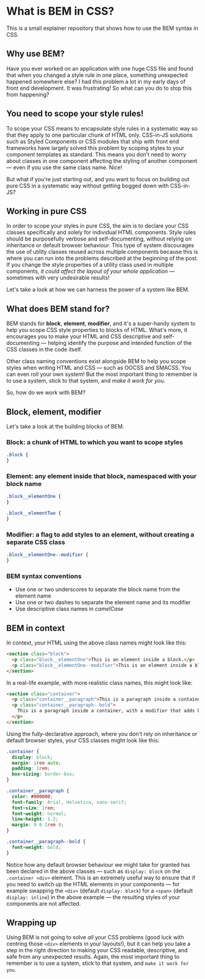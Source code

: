 # What is BEM in CSS?

This is a small explainer repository that shows how to use the BEM syntax in CSS.

## Why use BEM?

Have you ever worked on an application with one huge CSS file and found that when you changed a style rule in one place, something unexpected happened somewhere else? I had this problem a lot in my early days of front end development. It was frustrating! So what can you do to stop this from happening?

## You need to scope your style rules!

To scope your CSS means to encapsulate style rules in a systematic way so that they apply to one particular chunk of HTML only. CSS-in-JS solutions such as Styled Components or CSS modules that ship with front end frameworks have largely solved this problem by scoping styles to your component templates as standard. This means you don't need to worry about classes in one component affecting the styling of another component — even if you use the same class name. Nice!

But what if you're just starting out, and you want to focus on building out pure CSS in a systematic way without getting bogged down with CSS-in-JS?

## Working in pure CSS

In order to scope your styles in pure CSS, the aim is to declare your CSS classes specifically and solely for individual HTML components. Style rules should be purposefully verbose and self-documenting, without relying on inheritance or default browser behaviour. This type of system discourages the use of utility classes reused across multiple components because this is where you can run into the problems described at the beginning of the post. If you change the style properties of a utility class used in multiple components, *it could affect the layout of your whole application* — sometimes with very undesirable results!

Let's take a look at how we can harness the power of a system like BEM.

## What does BEM stand for?

BEM stands for **block**, **element**, **modifier**, and it's a super-handy system to help you scope CSS style properties to blocks of HTML. What's more, it encourages you to make your HTML and CSS descriptive and self-documenting — helping identify the purpose and intended function of the CSS classes in the code itself.

Other class naming conventions exist alongside BEM to help you scope styles when writing HTML and CSS — such as OOCSS and SMACSS. You can even roll your own system! But the most important thing to remember is to use a system, stick to that system, and *make it work for you*.

So, how do we work with BEM?

## Block, element, modifier

Let's take a look at the building blocks of BEM.

### Block: a chunk of HTML to which you want to scope styles

```css
.block {
}
```

### Element: any element inside that block, namespaced with your block name

```css
.block__elementOne {
}

.block__elementTwo {
}
```

### Modifier: a flag to add styles to an element, without creating a separate CSS class

```css
.block__elementOne--modifier {
}
```

### BEM syntax conventions

- Use one or two underscores to separate the block name from the element name
- Use one or two dashes to separate the element name and its modifier
- Use descriptive class names in *camelCase*

## BEM in context

In context, your HTML using the above class names might look like this:

```html
<section class="block">
  <p class="block__elementOne">This is an element inside a block.</p>
  <p class="block__elementOne--modifier">This is an element inside a block, with a modifier.</p>
</section>
```

In a real-life example, with more realistic class names, this might look like:

```html
<section class="container">
  <p class="container__paragraph">This is a paragraph inside a container.</p>
  <p class="container__paragraph--bold">
    This is a paragraph inside a container, with a modifier that adds bold styling.
  </p>
</section>
```

Using the fully-declarative approach, where you don't rely on inheritance or default browser styles, your CSS classes might look like this:

```css
.container {
  display: block;
  margin: 1rem auto;
  padding: 1rem;
  box-sizing: border-box;
}

.container__paragraph {
  color: #000000;
  font-family: Arial, Helvetica, sans-serif;
  font-size: 1rem;
  font-weight: normal;
  line-height: 1.2;
  margin: 0 0 1rem 0;
}

.container__paragraph--bold {
  font-weight: bold;
}
```

Notice how any default browser behaviour we might take for granted has been declared in the above classes — such as `display: block` on the `.container <div>` element. This is an extremely useful way to ensure that if you need to switch up the HTML elements in your components — for example swapping the `<div>` (default `display: block`) for a `<span>` (default `display: inline`) in the above example — the resulting styles of your components are not affected.

## Wrapping up

Using BEM is not going to solve *all* your CSS problems (good luck with centring those `<div>` elements in your layouts!), but it can help you take a step in the right direction to making your CSS readable, descriptive, and safe from any unexpected results. Again, the most important thing to remember is to use a system, stick to that system, and `make it work for you`.
